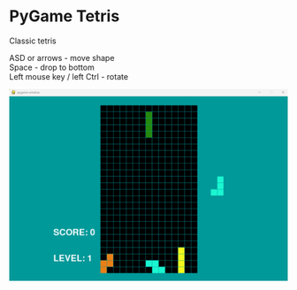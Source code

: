 # PyGame Tetris
Classic tetris

ASD or arrows - move shape <br>
Space - drop to bottom <br>
Left mouse key / left Ctrl - rotate

![img.png](img.png)
